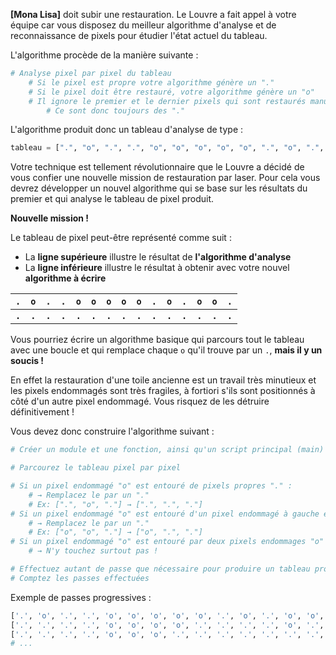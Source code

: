 **[Mona Lisa]** doit subir une restauration. Le Louvre a fait appel à votre équipe car vous disposez du meilleur algorithme d'analyse et de reconnaissance de pixels pour étudier l'état actuel du tableau.

L'algorithme procède de la manière suivante :

```python
# Analyse pixel par pixel du tableau
    # Si le pixel est propre votre algorithme génère un "."
    # Si le pixel doit être restauré, votre algorithme génère un "o"
    # Il ignore le premier et le dernier pixels qui sont restaurés manuellement
        # Ce sont donc toujours des "."
```

L'algorithme produit donc un tableau d'analyse de type :

```python
tableau = [".", "o", ".", ".", "o", "o", "o", "o", "o", ".", "o", ".", "o", "o", "."]
```

Votre technique est tellement révolutionnaire que le Louvre a décidé de vous confier une nouvelle mission de restauration par laser. Pour cela vous devrez développer un nouvel algorithme qui se base sur les résultats du premier et qui analyse le tableau de pixel produit.

**Nouvelle mission !**

Le tableau de pixel peut-être représenté comme suit :

- La **ligne supérieure** illustre le résultat de **l'algorithme d'analyse**
- La **ligne inférieure** illustre le résultat à obtenir avec votre nouvel **algorithme à écrire**

| ``.``     | ``o``     | ``.``     | ``.``     | ``o``     | ``o``     | ``o``     | ``o``     | ``o``     | ``.``     | ``o``     | ``.``     | ``o``     | ``o``     | ``.``     |
|-----------|-----------|-----------|-----------|-----------|-----------|-----------|-----------|-----------|-----------|-----------|-----------|-----------|-----------|-----------|
| **``.``** | **``.``** | **``.``** | **``.``** | **``.``** | **``.``** | **``.``** | **``.``** | **``.``** | **``.``** | **``.``** | **``.``** | **``.``** | **``.``** | **``.``** |

Vous pourriez écrire un algorithme basique qui parcours tout le tableau avec une boucle et qui remplace chaque `o` qu'il trouve par un `.`, **mais il y un soucis !**

En effet la restauration d'une toile ancienne est un travail très minutieux et les pixels endommagés sont très fragiles, à fortiori s'ils sont positionnés à côté d'un autre pixel endommagé. Vous risquez de les détruire définitivement !

Vous devez donc construire l'algorithme suivant :

```python
# Créer un module et une fonction, ainsi qu'un script principal (main) pour que le programme soit réutilisable

# Parcourez le tableau pixel par pixel

# Si un pixel endommagé "o" est entouré de pixels propres "." :
    # → Remplacez le par un "."
    # Ex: [".", "o", "."] → [".", ".", "."]
# Si un pixel endommagé "o" est entouré d'un pixel endommagé à gauche et d'un pixel propre à droite
    # → Remplacez le par un "."
    # Ex: ["o", "o", "."] → ["o", ".", "."]
# Si un pixel endommagé "o" est entouré par deux pixels endommages "o"
    # → N'y touchez surtout pas !

# Effectuez autant de passe que nécessaire pour produire un tableau propre
# Comptez les passes effectuées
```

Exemple de passes progressives :

```python
['.', 'o', '.', '.', 'o', 'o', 'o', 'o', 'o', '.', 'o', '.', 'o', 'o', '.']
['.', '.', '.', '.', 'o', 'o', 'o', 'o', '.', '.', '.', '.', 'o', '.', '.']
['.', '.', '.', '.', 'o', 'o', 'o', '.', '.', '.', '.', '.', '.', '.', '.']
# ...
```